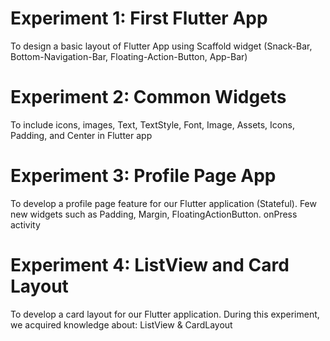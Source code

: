 # Experiment 1:  First Flutter App 

To design a basic layout of Flutter App using Scaffold widget (Snack-Bar, Bottom-Navigation-Bar, Floating-Action-Button, App-Bar)

# Experiment 2: Common Widgets

To include icons, images, Text, TextStyle, Font, Image, Assets, Icons, Padding, and Center  in Flutter app

# Experiment 3: Profile Page App

To develop a profile page feature for our Flutter application (Stateful). Few new widgets such as Padding, Margin, FloatingActionButton. onPress activity

# Experiment 4: ListView and Card Layout

To develop a card layout for our Flutter application.	During this experiment, we acquired knowledge about: ListView &	CardLayout
